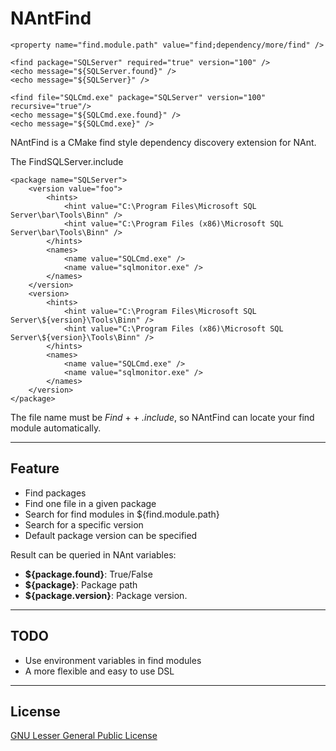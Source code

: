NAntFind
========

	<property name="find.module.path" value="find;dependency/more/find" />

    <find package="SQLServer" required="true" version="100" />
    <echo message="${SQLServer.found}" />
    <echo message="${SQLServer}" />

    <find file="SQLCmd.exe" package="SQLServer" version="100" recursive="true"/>
    <echo message="${SQLCmd.exe.found}" />
    <echo message="${SQLCmd.exe}" />

NAntFind is a CMake find style dependency discovery extension for NAnt.

The FindSQLServer.include

    <package name="SQLServer">
        <version value="foo">
        	<hints>
    			<hint value="C:\Program Files\Microsoft SQL Server\bar\Tools\Binn" />
    			<hint value="C:\Program Files (x86)\Microsoft SQL Server\bar\Tools\Binn" />
    		</hints>
    		<names>
    			<name value="SQLCmd.exe" />
    			<name value="sqlmonitor.exe" />
    		</names>
    	</version>
    	<version>
    		<hints>
    			<hint value="C:\Program Files\Microsoft SQL Server\${version}\Tools\Binn" />
    			<hint value="C:\Program Files (x86)\Microsoft SQL Server\${version}\Tools\Binn" />
    		</hints>
    		<names>
    			<name value="SQLCmd.exe" />
    			<name value="sqlmonitor.exe" />
    		</names>
    	</version>
    </package>

The file name must be _Find_ + <package name> + _.include_, so NAntFind can locate your find module automatically.

----
Feature
----
* Find packages
* Find one file in a given package
* Search for find modules in ${find.module.path}
* Search for a specific version
* Default package version can be specified

Result can be queried in NAnt variables:
* **${package.found}**: True/False
* **${package}**: Package path
* **${package.version}**: Package version.

----
TODO
----
* Use environment variables in find modules
* A more flexible and easy to use DSL

----
License
----
[GNU Lesser General Public License][1]


  [1]: http://www.gnu.org/copyleft/lgpl.html
